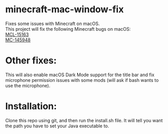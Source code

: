 # minecraft-mac-window-fix
Fixes some issues with Minecraft on macOS.  
This project will fix the following Minecraft bugs on macOS:  
[MCL-15163](https://bugs.mojang.com/browse/MCL-15163)  
[MC-145948](https://bugs.mojang.com/browse/MC-145948)

# Other fixes:
This will also enable macOS Dark Mode support for the title bar and fix microphone permission issues with some mods (will ask if bash wants to use the microphone).

# Installation:
Clone this repo using git, and then run the install.sh file. It will tell you want the path you have to set your Java executable to.
